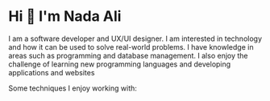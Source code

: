 <h1 align="left"> Hi 👋 I'm Nada Ali </h1>
<p align="left"> I am a software developer and UX/UI designer. I am interested in technology and how it can be used to solve real-world problems. I have knowledge in areas such as programming and database management. I also enjoy the challenge of learning new programming languages ​​and developing applications and websites </p>

<p align="left">Some techniques I enjoy working with:
  <a href="https://img.shields.io/badge/flutter"></a>
   <a href="[https://img.shields.io/badge/flutter](https://img.shields.io/badge/Dart-0175C2?style=for-the-badge&logo=dart&logoColor=white)https://img.shields.io/badge/Dart-0175C2?style=for-the-badge&logo=dart&logoColor=white"></a>
</p>


